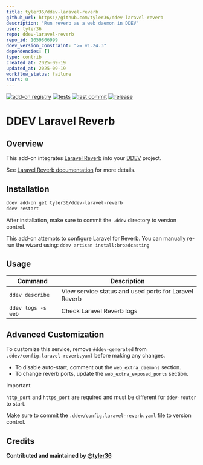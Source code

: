 ```yaml
---
title: tyler36/ddev-laravel-reverb
github_url: https://github.com/tyler36/ddev-laravel-reverb
description: "Run reverb as a web daemon in DDEV"
user: tyler36
repo: ddev-laravel-reverb
repo_id: 1059806999
ddev_version_constraint: ">= v1.24.3"
dependencies: []
type: contrib
created_at: 2025-09-19
updated_at: 2025-09-19
workflow_status: failure
stars: 0
---
```


[![add-on registry](https://img.shields.io/badge/DDEV-Add--on_Registry-blue)](https://addons.ddev.com)
[![tests](https://github.com/tyler36/ddev-laravel-reverb/actions/workflows/tests.yml/badge.svg?branch=main)](https://github.com/tyler36/ddev-laravel-reverb/actions/workflows/tests.yml?query=branch%3Amain)
[![last commit](https://img.shields.io/github/last-commit/tyler36/ddev-laravel-reverb)](https://github.com/tyler36/ddev-laravel-reverb/commits)
[![release](https://img.shields.io/github/v/release/tyler36/ddev-laravel-reverb)](https://github.com/tyler36/ddev-laravel-reverb/releases/latest)

# DDEV Laravel Reverb

## Overview

This add-on integrates [Laravel Reverb](https://reverb.laravel.com/) into your [DDEV](https://ddev.com/) project.

See [Laravel Reverb documentation](https://laravel.com/docs/master/reverb) for more details.

## Installation

```bash
ddev add-on get tyler36/ddev-laravel-reverb
ddev restart
```

After installation, make sure to commit the `.ddev` directory to version control.

This add-on attempts to configure Laravel for Reverb.
You can manually re-run the wizard using: `ddev artisan install:broadcasting`

## Usage

| Command | Description |
| ------- | ----------- |
| `ddev describe` | View service status and used ports for Laravel Reverb |
| `ddev logs -s web` | Check Laravel Reverb logs |

## Advanced Customization

To customize this service, remove `#ddev-generated` from `.ddev/config.laravel-reverb.yaml` before making any changes.

- To disable auto-start, comment out the `web_extra_daemons` section.
- To change reverb ports, update the `web_extra_exposed_ports` section.

> [!IMPORTANT]
> `http_port` and `https_port` are required and must be different for `ddev-router` to start.

Make sure to commit the `.ddev/config.laravel-reverb.yaml` file to version control.

## Credits

**Contributed and maintained by [@tyler36](https://github.com/tyler36)**
